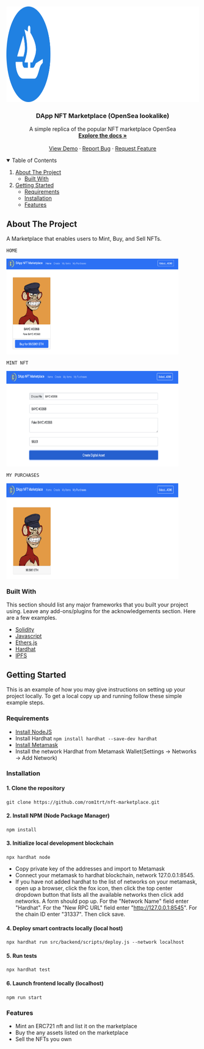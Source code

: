<!-- PROJECT LOGO -->
<br />
<p align="center">
  <a href="https://github.com/rom1trt/nft-marketplace">
    <img src="img/opensealogo.png" alt="Logo" width="1200" height="250">
  </a>

  <h3 align="center"> DApp NFT Marketplace (OpenSea lookalike)</h3>

  <p align="center">
    A simple replica of the popular NFT marketplace OpenSea
    <br />
    <a href="https://github.com/rom1trt/nft-marketplace"><strong>Explore the docs »</strong></a>
    <br />
    <br />
    <a href="https://github.com/rom1trt/nft-marketplace">View Demo</a>
    ·
    <a href="https://github.com/rom1trt/nft-marketplace/issues">Report Bug</a>
    ·
    <a href="https://github.com/rom1trt/nft-marketplace/issues">Request Feature</a>
  </p>
</p>

<!-- TABLE OF CONTENTS -->
<details open="open">
  <summary>Table of Contents</summary>
  <ol>
    <li>
      <a href="#about-the-project">About The Project</a>
      <ul>
        <li><a href="#built-with">Built With</a></li>
      </ul>
    </li>
    <li>
      <a href="#getting-started">Getting Started</a>
      <ul>
        <li><a href="#requirements">Requirements</a></li>
        <li><a href="#installation">Installation</a></li>
        <li><a href="#features">Features</a></li>
      </ul>
    </li>
  </ol>
</details>

<!-- ABOUT THE PROJECT -->

## About The Project

A Marketplace that enables users to Mint, Buy, and Sell NFTs.

```
HOME
```

<img align=top src="img/home.png" width="450" height="250"/>

```
MINT NFT
```

<img align=top src="img/mintNFT.png" width="450" height="250"/>
    
````
MY PURCHASES
````
<img align=top src="img/myPurchases.png" width="450" height="250"/>

### Built With

This section should list any major frameworks that you built your project using. Leave any add-ons/plugins for the acknowledgements section. Here are a few examples.

- [Solidity](https://www.solidity.io/)
- [Javascript](https://www.javascript.com/)
- [Ethers.js](https://docs.ethers.io/v5/)
- [Hardhat](https://hardhat.org/)
- [IPFS](https://ipfs.io/)

<!-- GETTING STARTED -->

## Getting Started

This is an example of how you may give instructions on setting up your project locally.
To get a local copy up and running follow these simple example steps.

### Requirements

- [Install NodeJS](https://nodejs.org/en/download/)
- Install Hardhat `npm install hardhat --save-dev hardhat`
- [Install Metamask](https://metamask.io/)
- Install the network Hardhat from Metamask Wallet(Settings -> Networks -> Add Network)

### Installation

#### 1. Clone the repository

`git clone https://github.com/rom1trt/nft-marketplace.git`

#### 2. Install NPM (Node Package Manager)

`npm install`

#### 3. Initialize local development blockchain

`npx hardhat node`

- Copy private key of the addresses and import to Metamask
- Connect your metamask to hardhat blockchain, network 127.0.0.1:8545.
- If you have not added hardhat to the list of networks on your metamask, open up a browser, click the fox icon, then click the top center dropdown button that lists all the available networks then click add networks. A form should pop up. For the "Network Name" field enter "Hardhat". For the "New RPC URL" field enter "http://127.0.0.1:8545". For the chain ID enter "31337". Then click save.

#### 4. Deploy smart contracts locally (local host)

`npx hardhat run src/backend/scripts/deploy.js --network localhost`

#### 5. Run tests

`npx hardhat test`

#### 6. Launch frontend locally (localhost)

`npm run start`

### Features

- Mint an ERC721 nft and list it on the marketplace
- Buy the any assets listed on the marketplace
- Sell the NFTs you own
